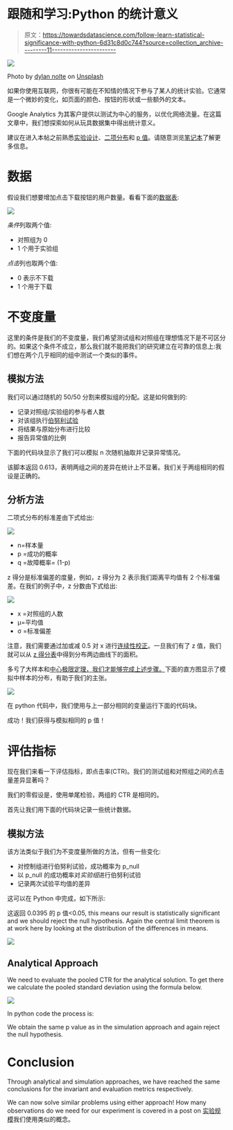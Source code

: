 # 跟随和学习:Python 的统计意义

> 原文：<https://towardsdatascience.com/follow-learn-statistical-significance-with-python-6d31c8d0c744?source=collection_archive---------11----------------------->

![](img/b76c08764867d786129df24ad921c30a.png)

Photo by [dylan nolte](https://unsplash.com/@dylan_nolte?utm_source=medium&utm_medium=referral) on [Unsplash](https://unsplash.com?utm_source=medium&utm_medium=referral)

如果你使用互联网，你很有可能在不知情的情况下参与了某人的统计实验。它通常是一个微妙的变化，如页面的颜色、按钮的形状或一些额外的文本。

Google Analytics 为其客户提供以测试为中心的服务，以优化网络流量。在这篇文章中，我们想探索如何从玩具数据集中得出统计意义。

建议在进入本帖之前熟悉[实验设计](https://en.wikipedia.org/wiki/Design_of_experiments)、[二项分布](https://en.wikipedia.org/wiki/Binomial_distribution)和 [p 值](https://en.wikipedia.org/wiki/P-value)。请随意浏览[笔记本](https://github.com/NadimKawwa/Statistics/blob/master/Statistical_Significance.ipynb)了解更多信息。

# 数据

假设我们想要增加点击下载按钮的用户数量。看看下面的[数据表](https://github.com/NadimKawwa/Statistics/blob/master/data/statistical_significance_data.csv):

![](img/4eb703f40acacf12905b733d4d919ede.png)

*条件*列取两个值:

*   对照组为 0
*   1 个用于实验组

*点击*列也取两个值:

*   0 表示不下载
*   1 个用于下载

# 不变度量

这里的条件是我们的不变度量，我们希望测试组和对照组在理想情况下是不可区分的。如果这个条件不成立，那么我们就不能把我们的研究建立在可靠的信息上:我们想在两个几乎相同的组中测试一个类似的事件。

## 模拟方法

我们可以通过随机的 50/50 分割来模拟组的分配。这是如何做到的:

*   记录对照组/实验组的参与者人数
*   对该组执行[伯努利试验](https://en.wikipedia.org/wiki/Bernoulli_trial)
*   将结果与原始分布进行比较
*   报告异常值的比例

下面的代码块显示了我们可以模拟 n 次随机抽取并记录异常情况。

该脚本返回 0.613，表明两组之间的差异在统计上不显著。我们关于两组相同的假设是正确的。

## 分析方法

二项式分布的标准差由下式给出:

![](img/901569d3a0f22b418526a5d9e59b09de.png)

*   n=样本量
*   p =成功的概率
*   q =故障概率= (1-p)

z 得分是标准偏差的度量，例如，z 得分为 2 表示我们距离平均值有 2 个标准偏差。在我们的例子中，z 分数由下式给出:

![](img/5697b45cc5dae822b536253d5a066c80.png)

*   x =对照组的人数
*   μ=平均值
*   σ =标准偏差

注意，我们需要通过加或减 0.5 对 x 进行[连续性校正](https://en.wikipedia.org/wiki/Continuity_correction)。一旦我们有了 z 值，我们就可以从 [z 得分表](https://www.math.arizona.edu/~rsims/ma464/standardnormaltable.pdf)中得到分布两边曲线下的面积。

多亏了大样本和[中心极限定理，我们才能够完成上述步骤。](https://en.wikipedia.org/wiki/Central_limit_theorem)下面的直方图显示了模拟中样本的分布，有助于我们的主张。

![](img/f7c4bd1405e72ac69f1f9a905cc429c8.png)

在 python 代码中，我们使用与上一部分相同的变量运行下面的代码块。

成功！我们获得与模拟相同的 p 值！

# 评估指标

现在我们来看一下评估指标，即点击率(CTR)。我们的测试组和对照组之间的点击量差异显著吗？

我们的零假设是，使用单尾检验，两组的 CTR 是相同的。

首先让我们用下面的代码块记录一些统计数据。

## 模拟方法

该方法类似于我们为不变度量所做的方法，但有一些变化:

*   对控制组进行伯努利试验，成功概率为 p_null
*   以 p_null 的成功概率对*实验组*进行伯努利试验
*   记录两次试验平均值的差异

这可以在 Python 中完成，如下所示:

这返回 0.0395 的 p 值<0.05, this means our result is statistically significant and we should reject the null hypothesis. Again the central limit theorem is at work here by looking at the distribution of the differences in means.

![](img/91b68ea43e607ddf37c5caf1e9ec056c.png)

## Analytical Approach

We need to evaluate the pooled CTR for the analytical solution. To get there we calculate the pooled standard deviation using the formula below.

![](img/43d6eb842fa3d3e62ffdb1d63143f779.png)

In python code the process is:

We obtain the same p value as in the simulation approach and again reject the null hypothesis.

# Conclusion

Through analytical and simulation approaches, we have reached the same conclusions for the invariant and evaluation metrics respectively.

We can now solve similar problems using either approach! How many observations do we need for our experiment is covered in a post on [实验规模](/follow-learn-experiment-size-with-python-7651251e027b)我们使用类似的概念。